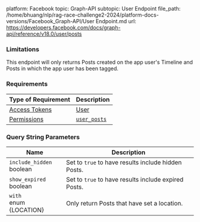 platform: Facebook
topic: Graph-API
subtopic: User Endpoint
file_path: /home/bhuang/nlp/rag-race-challenge2-2024/platform-docs-versions/Facebook_Graph-API/User Endpoint.md
url: https://developers.facebook.com/docs/graph-api/reference/v18.0/user/posts

### Limitations

This endpoint will only returns Posts created on the app user's Timeline and Posts in which the app user has been tagged.

### Requirements

| Type of Requirement | Description |
| --- | --- |
| [Access Tokens](https://developers.facebook.com/docs/facebook-login/access-tokens) | [User](https://developers.facebook.com/docs/facebook-login/access-tokens#usertokens) |
| [Permissions](https://developers.facebook.com/docs/permissions/reference/) | [`user_posts`](https://developers.facebook.com/docs/permissions/reference/user_posts) |

### Query String Parameters

| Name | Description |
| --- | --- |
| `include_hidden`  <br>boolean | Set to `true` to have results include hidden Posts. |
| `show_expired`  <br>boolean | Set to `true` to have results include expired Posts. |
| `with`  <br>enum {LOCATION} | Only return Posts that have set a location. |